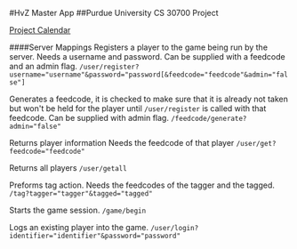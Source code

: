 #HvZ Master App
##Purdue University CS 30700 Project

[Project Calendar](https://www.google.com/calendar/embed?src=9nbo43qa79nmsmpnseo66n64oo%40group.calendar.google.com&ctz=America/New_York)

####Server Mappings
Registers a player to the game being run by the server.
Needs a username and password.
Can be supplied with a feedcode and an admin flag.
`/user/register?username="username"&password="password[&feedcode="feedcode"&admin="false"]`

Generates a feedcode, it is checked to make sure that it is already not taken but won't be held for the player until `/user/register` is called with that feedcode.
Can be supplied with admin flag.
`/feedcode/generate?admin="false"`

Returns player information
Needs the feedcode of that player
`/user/get?feedcode="feedcode"`

Returns all players
`/user/getall`

Preforms tag action.
Needs the feedcodes of the tagger and the tagged.
`/tag?tagger="tagger"&tagged="tagged"`

Starts the game session.
`/game/begin`

Logs an existing player into the game.
`/user/login?identifier="identifier"&password="password"`